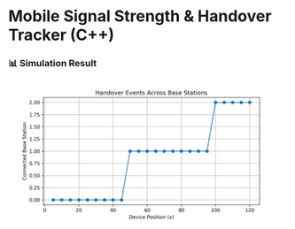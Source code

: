 # Mobile Signal Strength & Handover Tracker (C++)
### 📊 Simulation Result

![Handover Graph](docs/handover_graph.png)
